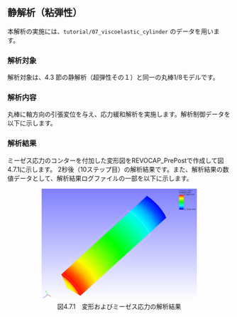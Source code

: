 
## 静解析（粘弾性）

本解析の実施には、`tutorial/07_viscoelastic_cylinder` のデータを用います。

### 解析対象

解析対象は、4.3 節の静解析（超弾性その１）と同一の丸棒1/8モデルです。

### 解析内容

丸棒に軸方向の引張変位を与え、応力緩和解析を実施します。解析制御データを以下に示します。

### 解析結果

ミーゼス応力のコンターを付加した変形図をREVOCAP\_PrePostで作成して図4.7.1に示します。
2秒後（10ステップ目）の解析結果です。また、解析結果の数値データとして、解析結果ログファイルの一部を以下に示します。

<div style="text-align: center;">
<img src="./media/tutorial07_01.png" width="350px"><br>
図4.7.1　変形およびミーゼス応力の解析結果
</div>
